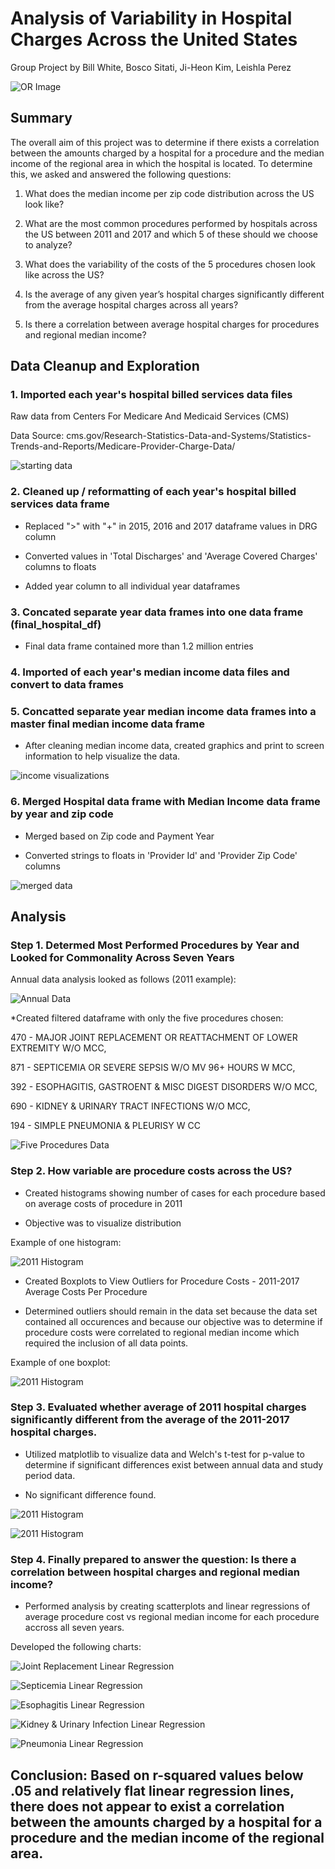 # Analysis of Variability in Hospital Charges Across the United States

Group Project by Bill White, Bosco Sitati, Ji-Heon Kim, Leishla Perez

![OR Image](Images/Operating_Room.png)

## Summary

The overall aim of this project was to determine if there exists a correlation between the amounts charged by a hospital for a procedure and the median income of the regional area in which the hospital is located. To determine this, we asked and answered the following questions:

1) What does the median income per zip code distribution across the US look like?

2) What are the most common procedures performed by hospitals across the US between 2011 and 2017 and which 5 of these should we choose to analyze?

3) What does the variability of the costs of the 5 procedures chosen look like across the US?

4) Is the average of any given year’s hospital charges significantly different from the average hospital charges across all years?

5) Is there a correlation between average hospital charges for procedures and regional median income?

## Data Cleanup and Exploration

### 1. Imported each year's hospital billed services data files

Raw data from Centers For Medicare And Medicaid Services (CMS)

Data Source:
cms.gov/Research-Statistics-Data-and-Systems/Statistics-Trends-and-Reports/Medicare-Provider-Charge-Data/

![starting data](Images/Starting_Data.PNG)

### 2. Cleaned up / reformatting of each year's hospital billed services data frame

* Replaced ">" with "+" in 2015, 2016 and 2017 dataframe values in DRG column 

* Converted values in 'Total Discharges' and 'Average Covered Charges' columns to floats

* Added year column to all individual year dataframes

### 3. Concated separate year data frames into one data frame (final_hospital_df)

* Final data frame contained more than 1.2 million entries

### 4. Imported of each year's median income data files and convert to data frames

### 5. Concatted separate year median income data frames into a master final median income data frame

* After cleaning median income data, created graphics and print to screen information to help visualize the data.

![income visualizations](Images/Income_Visualizations.PNG)

### 6. Merged Hospital data frame with Median Income data frame by year and zip code

* Merged based on Zip code and Payment Year

* Converted strings to floats in 'Provider Id' and 'Provider Zip Code' columns

![merged data](Images/Merged_Data.PNG)

## Analysis

### Step 1. Determed Most Performed Procedures by Year and Looked for Commonality Across Seven Years

Annual data analysis looked as follows (2011 example):

![Annual Data](Images/2011_Top_8_Procedures.PNG)

*Created filtered dataframe with only the five procedures chosen:

470 - MAJOR JOINT REPLACEMENT OR REATTACHMENT OF LOWER EXTREMITY W/O MCC,

871 - SEPTICEMIA OR SEVERE SEPSIS W/O MV 96+ HOURS W MCC,

392 - ESOPHAGITIS, GASTROENT & MISC DIGEST DISORDERS W/O MCC,

690 - KIDNEY & URINARY TRACT INFECTIONS W/O MCC,

194 - SIMPLE PNEUMONIA & PLEURISY W CC

![Five Procedures Data](Images/Chosen_Procedures_DF.PNG)

### Step 2. How variable are procedure costs across the US?

* Created histograms showing number of cases for each procedure based on average costs of procedure in 2011

* Objective was to visualize distribution

Example of one histogram:

![2011 Histogram](Images/2011_Joint_Replacement_Histogram.PNG)

* Created Boxplots to View Outliers for Procedure Costs - 2011-2017 Average Costs Per Procedure

* Determined outliers should remain in the data set because the data set contained all occurences and because our objective was to determine if procedure costs were correlated to regional median income which required the inclusion of all data points.

Example of one boxplot:

![2011 Histogram](Images/Box_Plot.PNG)

### Step 3. Evaluated whether average of 2011 hospital charges significantly different from the average of the 2011-2017 hospital charges.

* Utilized matplotlib to visualize data and Welch's t-test for p-value to determine if significant differences exist between annual data and study period data.

* No significant difference found.

![2011 Histogram](Images/Population_Dispersion.PNG)

![2011 Histogram](Images/Welch_Ttest.PNG)

### Step 4. Finally prepared to answer the question: Is there a correlation between hospital charges and regional median income?

* Performed analysis by creating scatterplots and linear regressions of average procedure cost vs regional median income for each procedure accross all seven years.

Developed the following charts:

![Joint Replacement Linear Regression](Images/Joint_Replacement.PNG)

![Septicemia Linear Regression](Images/Septicemia.PNG)

![Esophagitis Linear Regression](Images/Esophagitis.PNG)

![Kidney & Urinary Infection Linear Regression](Images/Kidney_Urinary.PNG)

![Pneumonia Linear Regression](Images/Pneumonia.PNG)

## Conclusion: Based on r-squared values below .05 and relatively flat linear regression lines, there does not appear to exist a correlation between the amounts charged by a hospital for a procedure and the median income of the regional area.

